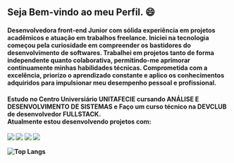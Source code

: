  <h2><b>Seja Bem-vindo ao meu Perfil. 😄<b></h2>
 <h4>Desenvolvedora front-end Junior com sólida experiência em projetos acadêmicos e atuação em trabalhos freelance. Iniciei na tecnologia começou pela curiosidade em compreender os bastidores do desenvolvimento de softwares. Trabalhei em projetos tanto de forma independente quanto colaborativa, permitindo-me aprimorar continuamente minhas habilidades técnicas. Comprometida com a excelência, priorizo o aprendizado constante e aplico os conhecimentos adquiridos para impulsionar meu desempenho pessoal e profissional. </h4>
<h4> Estudo no Centro Universiário <b>UNITAFECIE</b> cursando ANÁLISE E DESENVOLVIMENTO DE SISTEMAS e Faço um curso técnico na  DEVCLUB de desenvolvedor FULLSTACK.<br>
  Atualmente estou desenvolvendo projetos com:</h4> <img src="https://img.shields.io/badge/HTML5-E34F26?style=for-the-badge&logo=html5&logoColor=white"/> <img src="https://img.shields.io/badge/CSS3-1572B6?style=for-the-badge&logo=css3&logoColor=white"/> <img src="https://img.shields.io/badge/Sass-CC6699?style=for-the-badge&logo=sass&logoColor=white"/> <img src="https://img.shields.io/badge/JavaScript-323330?style=for-the-badge&logo=javascript&logoColor=F7DF1E"/> 


 ![Top Langs](https://github-readme-stats.vercel.app/api/top-langs/?username=anuraghazra&hide_progress=true) 



